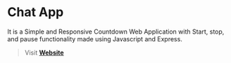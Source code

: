 # Chat App

It is a Simple and Responsive Countdown Web Application with Start, stop, and pause functionality made using Javascript and Express.

> Visit **[Website](https://chatapp-k2h8.onrender.com/)**

<!-- ![alt chat_app_demo]
 -->
